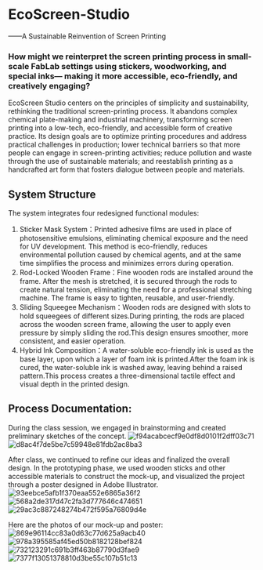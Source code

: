 # EcoScreen-Studio
——A Sustainable Reinvention of Screen Printing
### How might we reinterpret the screen printing process in small-scale FabLab settings using stickers, woodworking, and special inks— making it more accessible, eco-friendly, and creatively engaging?
EcoScreen Studio centers on the principles of simplicity and sustainability, rethinking the traditional screen-printing process.
It abandons complex chemical plate-making and industrial machinery, transforming screen printing into a low-tech, eco-friendly, and accessible form of creative practice.
Its design goals are to optimize printing procedures and address practical challenges in production; lower technical barriers so that more people can engage in screen-printing activities; reduce pollution and waste through the use of sustainable materials; and reestablish printing as a handcrafted art form that fosters dialogue between people and materials.

## System Structure
The system integrates four redesigned functional modules:
1. Sticker Mask System：Printed adhesive films are used in place of photosensitive emulsions, eliminating chemical exposure and the need for UV development. This method is eco-friendly, reduces environmental pollution caused by chemical agents, and at the same time simplifies the process and minimizes errors during operation.
2. Rod-Locked Wooden Frame：Fine wooden rods are installed around the frame. After the mesh is stretched, it is secured through the rods to create natural tension, eliminating the need for a professional stretching machine. The frame is easy to tighten, reusable, and user-friendly.
3. Sliding Squeegee Mechanism：Wooden rods are designed with slots to hold squeegees of different sizes.During printing, the rods are placed across the wooden screen frame, allowing the user to apply even pressure by simply sliding the rod.This design ensures smoother, more consistent, and easier operation.
4. Hybrid Ink Composition：A water-soluble eco-friendly ink is used as the base layer, upon which a layer of foam ink is printed.After the foam ink is cured, the water-soluble ink is washed away, leaving behind a raised pattern.This process creates a three-dimensional tactile effect and visual depth in the printed design.

## Process Documentation:
During the class session, we engaged in brainstorming and created preliminary sketches of the concept.
![f94acabcecf9e0df8d0101f2dff03c71](https://github.com/user-attachments/assets/99c8a9ea-87cb-4965-9dd8-bc92285fedb2)
![d8ac4f7de5be7c59948e81fdb2ac8ba3](https://github.com/user-attachments/assets/a6e220b5-634a-4fcd-a3d1-7d889fd32fbb)


After class, we continued to refine our ideas and finalized the overall design.
In the prototyping phase, we used wooden sticks and other accessible materials to construct the mock-up, and visualized the project through a poster designed in Adobe Illustrator.
![93eebce5afb1f370eaa552e6865a36f2](https://github.com/user-attachments/assets/aabe778c-5688-4fa6-a50a-8271720ba0cf)
![568a2de317d47c2fa3d777646c474651](https://github.com/user-attachments/assets/be338622-7b17-46ce-b936-77d9f097d08b)
![29ac3c887248274b472f595a76809d4e](https://github.com/user-attachments/assets/cbffd6c8-95aa-4ed3-926c-1185f02c6ced)

Here are the photos of our mock-up and poster:
![869e96114cc83a0d63c77d625a9acb40](https://github.com/user-attachments/assets/0fdc6529-341d-442e-9768-f930a8c112f0)
![978a395585af45ed50b8182128bef824](https://github.com/user-attachments/assets/4e2290e2-a060-4081-89a1-2f8c930cb56a)
![732123291c691b3ff463b87790d3fae9](https://github.com/user-attachments/assets/1ab34dab-39ad-402e-b87c-8dc12e8607d0)
![7377f13051378810d3be55c107b51c13](https://github.com/user-attachments/assets/c73181d1-4f19-4ff6-976f-5fed93375f7a)

